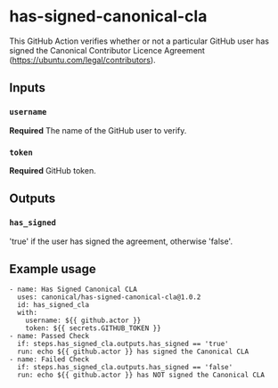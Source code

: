 # has-signed-canonical-cla

This GitHub Action verifies whether or not a particular GitHub user has signed the Canonical Contributor Licence Agreement (https://ubuntu.com/legal/contributors).

## Inputs

### `username`

**Required** The name of the GitHub user to verify.

### `token`

**Required** GitHub token.

## Outputs

### `has_signed`

'true' if the user has signed the agreement, otherwise 'false'.

## Example usage

```
- name: Has Signed Canonical CLA
  uses: canonical/has-signed-canonical-cla@1.0.2
  id: has_signed_cla
  with:
    username: ${{ github.actor }}
    token: ${{ secrets.GITHUB_TOKEN }}
- name: Passed Check
  if: steps.has_signed_cla.outputs.has_signed == 'true'
  run: echo ${{ github.actor }} has signed the Canonical CLA
- name: Failed Check
  if: steps.has_signed_cla.outputs.has_signed == 'false'
  run: echo ${{ github.actor }} has NOT signed the Canonical CLA
```
